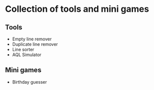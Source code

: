 # Collection of tools and mini games

## Tools

- Empty line remover
- Duplicate line remover
- Line sorter
- AQL Simulator

## Mini games

- Birthday guesser
